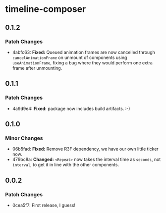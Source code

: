 # timeline-composer

## 0.1.2

### Patch Changes

- 4abfc63: **Fixed:** Queued animation frames are now cancelled through `cancelAnimationFrame` on unmount of components using `useAnimationFrame`, fixing a bug where they would perform one extra frame after unmounting.

## 0.1.1

### Patch Changes

- 4a9d9e4: **Fixed:** package now includes build artifacts. :-)

## 0.1.0

### Minor Changes

- 06b5fad: **Fixed:** Remove R3F dependency, we have our own little ticker now.
- 479bc8a: **Changed:** `<Repeat>` now takes the interval time as `seconds`, not `interval`, to get it in line with the other components.

## 0.0.2

### Patch Changes

- 0cea5f7: First release, I guess!
